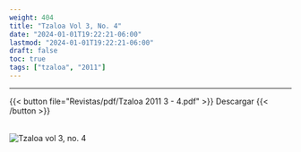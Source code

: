 ```yaml
---
weight: 404
title: "Tzaloa Vol 3, No. 4"
date: "2024-01-01T19:22:21-06:00"
lastmod: "2024-01-01T19:22:21-06:00"
draft: false
toc: true
tags: ["tzaloa", "2011"]
---
```

- - - - - - - - -
{{< button file="Revistas/pdf/Tzaloa 2011 3 - 4.pdf" >}}   Descargar {{< /button >}} 
######
![Tzaloa vol 3, no. 4](images/portada/3-4.jpeg)
